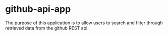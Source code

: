 # github-api-app
The purpose of this application is to allow users to search and filter through retrieved data from the github REST api.
